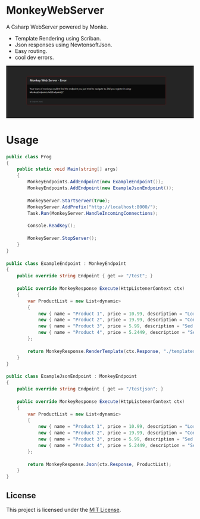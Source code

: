 # MonkeyWebServer
A Csharp WebServer powered by Monke.

- Template Rendering using Scriban.
- Json responses using NewtonsoftJson.
- Easy routing.
- cool dev errors.

![monkeerror img](https://github.com/xVice/storage/blob/main/monkeyerror.PNG?raw=true)

# Usage
```csharp
public class Prog
{
    public static void Main(string[] args)
    {
        MonkeyEndpoints.AddEndpoint(new ExampleEndpoint());
        MonkeyEndpoints.AddEndpoint(new ExampleJsonEndpoint());

        MonkeyServer.StartServer(true);
        MonkeyServer.AddPrefix("http://localhost:8000/");
        Task.Run(MonkeyServer.HandleIncomingConnections);

        Console.ReadKey();

        MonkeyServer.StopServer();
    }
}

public class ExampleEndpoint : MonkeyEndpoint
{
    public override string Endpoint { get => "/test"; }

    public override MonkeyResponse Execute(HttpListenerContext ctx)
    {
        var ProductList = new List<dynamic>
        {
            new { name = "Product 1", price = 10.99, description = "Lorem ipsum dolor sit amet" },
            new { name = "Product 2", price = 19.99, description = "Consectetur adipiscing elit" },
            new { name = "Product 3", price = 5.99, description = "Sed do eiusmod tempor" },
            new { name = "Product 4", price = 5.2449, description = "Sedo do edsdiusmod tempor" },
        };

        return MonkeyResponse.RenderTemplate(ctx.Response, "./templates/test.html", new { Products = ProductList });
    }
}

public class ExampleJsonEndpoint : MonkeyEndpoint
{
    public override string Endpoint { get => "/testjson"; }

    public override MonkeyResponse Execute(HttpListenerContext ctx)
    {
        var ProductList = new List<dynamic>
        {
            new { name = "Product 1", price = 10.99, description = "Lorem ipsum dolor sit amet" },
            new { name = "Product 2", price = 19.99, description = "Consectetur adipiscing elit" },
            new { name = "Product 3", price = 5.99, description = "Sed do eiusmod tempor" },
            new { name = "Product 4", price = 5.2449, description = "Sedo do edsdiusmod tempor" },
        };

        return MonkeyResponse.Json(ctx.Response, ProductList);
    }
}
```

## License

This project is licensed under the [MIT License](LICENSE).
